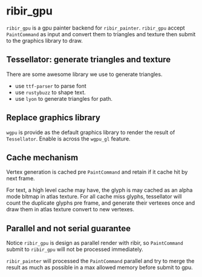 # ribir_gpu

`ribir_gpu` is a gpu painter backend for `ribir_painter`. `ribir_gpu` accept `PaintCommand` as input and convert them to triangles and texture then submit to the graphics library to draw.

## Tessellator: generate triangles and texture

There are some awesome library we use to generate triangles.

- use `ttf-parser` to parse font
- use `rustybuzz` to shape text.
- use `lyon` to generate triangles for path.
## Replace graphics library

`wgpu` is provide as the default graphics library to render the result of `Tessellator`. Enable is across the `wgpu_gl` feature. 

## Cache mechanism

Vertex generation is cached pre `PaintCommand` and retain if it cache hit by next frame.

For text, a high level cache may have, the glyph is may cached as an alpha mode bitmap in atlas texture. For all cache miss glyphs, tessellator will count the duplicate glyphs pre frame, and generate their vertexes once and draw them in atlas texture convert to new vertexes.

## Parallel and not serial guarantee

Notice `ribir_gpu` is design as parallel render with ribir, so `PaintCommand` submit to `ribir_gpu` will not be processed immediately.

`ribir_painter` will processed the `PaintCommand` parallel and try to merge the result as much as possible in a max allowed memory before submit to gpu.

